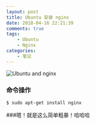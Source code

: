 ```yaml
---
layout: post
title: Ubuntu 安装 nginx
date: 2018-04-16 22:21:39
comments: true
tags:
    - Ubuntu
    - Nginx
categories:
    - 笔记
---
```


![Ubuntu and nginx](https://s1.ax1x.com/2018/10/12/iNE8PS.png)

### 命令操作

``` bash
$ sudo apt-get install nginx
```

###嗯！就是这么简单粗暴！哈哈哈
